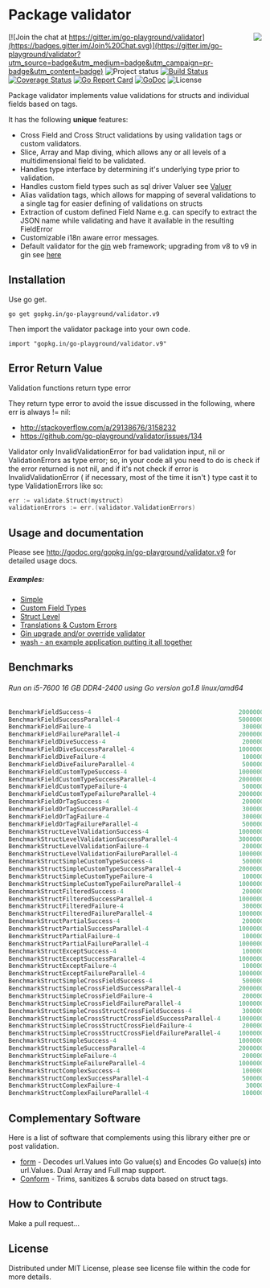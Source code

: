 Package validator
================
<img align="right" src="https://raw.githubusercontent.com/go-playground/validator/v9/logo.png">[![Join the chat at https://gitter.im/go-playground/validator](https://badges.gitter.im/Join%20Chat.svg)](https://gitter.im/go-playground/validator?utm_source=badge&utm_medium=badge&utm_campaign=pr-badge&utm_content=badge)
![Project status](https://img.shields.io/badge/version-9.4.0-green.svg)
[![Build Status](https://semaphoreci.com/api/v1/joeybloggs/validator/branches/v9/badge.svg)](https://semaphoreci.com/joeybloggs/validator)
[![Coverage Status](https://coveralls.io/repos/go-playground/validator/badge.svg?branch=v9&service=github)](https://coveralls.io/github/go-playground/validator?branch=v9)
[![Go Report Card](https://goreportcard.com/badge/github.com/go-playground/validator)](https://goreportcard.com/report/github.com/go-playground/validator)
[![GoDoc](https://godoc.org/gopkg.in/go-playground/validator.v9?status.svg)](https://godoc.org/gopkg.in/go-playground/validator.v9)
![License](https://img.shields.io/dub/l/vibe-d.svg)

Package validator implements value validations for structs and individual fields based on tags.

It has the following **unique** features:

-   Cross Field and Cross Struct validations by using validation tags or custom validators.  
-   Slice, Array and Map diving, which allows any or all levels of a multidimensional field to be validated.  
-   Handles type interface by determining it's underlying type prior to validation.
-   Handles custom field types such as sql driver Valuer see [Valuer](https://golang.org/src/database/sql/driver/types.go?s=1210:1293#L29)
-   Alias validation tags, which allows for mapping of several validations to a single tag for easier defining of validations on structs
-   Extraction of custom defined Field Name e.g. can specify to extract the JSON name while validating and have it available in the resulting FieldError
-   Customizable i18n aware error messages.
-   Default validator for the [gin](https://github.com/gin-gonic/gin) web framework; upgrading from v8 to v9 in gin see [here](https://github.com/go-playground/validator/tree/v9/_examples/gin-upgrading-overriding)

Installation
------------

Use go get.

	go get gopkg.in/go-playground/validator.v9

Then import the validator package into your own code.

	import "gopkg.in/go-playground/validator.v9"

Error Return Value
-------

Validation functions return type error

They return type error to avoid the issue discussed in the following, where err is always != nil:

* http://stackoverflow.com/a/29138676/3158232
* https://github.com/go-playground/validator/issues/134

Validator only InvalidValidationError for bad validation input, nil or ValidationErrors as type error; so, in your code all you need to do is check if the error returned is not nil, and if it's not check if error is InvalidValidationError ( if necessary, most of the time it isn't ) type cast it to type ValidationErrors like so:

```go
err := validate.Struct(mystruct)
validationErrors := err.(validator.ValidationErrors)
 ```

Usage and documentation
------

Please see http://godoc.org/gopkg.in/go-playground/validator.v9 for detailed usage docs.

##### Examples:

- [Simple](https://github.com/go-playground/validator/blob/v9/_examples/simple/main.go)
- [Custom Field Types](https://github.com/go-playground/validator/blob/v9/_examples/custom/main.go)
- [Struct Level](https://github.com/go-playground/validator/blob/v9/_examples/struct-level/main.go)
- [Translations & Custom Errors](https://github.com/go-playground/validator/blob/v9/_examples/translations/main.go)
- [Gin upgrade and/or override validator](https://github.com/go-playground/validator/tree/v9/_examples/gin-upgrading-overriding)
- [wash - an example application putting it all together](https://github.com/bluesuncorp/wash)

Benchmarks
------
###### Run on i5-7600 16 GB DDR4-2400 using Go version go1.8 linux/amd64
```go
BenchmarkFieldSuccess-4                                       	20000000	        74.3 ns/op	       0 B/op	       0 allocs/op
BenchmarkFieldSuccessParallel-4                               	50000000	        31.5 ns/op	       0 B/op	       0 allocs/op
BenchmarkFieldFailure-4                                       	 3000000	       556 ns/op	     208 B/op	       4 allocs/op
BenchmarkFieldFailureParallel-4                               	20000000	        88.7 ns/op	     208 B/op	       4 allocs/op
BenchmarkFieldDiveSuccess-4                                   	 2000000	       630 ns/op	     201 B/op	      11 allocs/op
BenchmarkFieldDiveSuccessParallel-4                           	10000000	       173 ns/op	     201 B/op	      11 allocs/op
BenchmarkFieldDiveFailure-4                                   	 1000000	      1350 ns/op	     412 B/op	      16 allocs/op
BenchmarkFieldDiveFailureParallel-4                           	 5000000	       250 ns/op	     412 B/op	      16 allocs/op
BenchmarkFieldCustomTypeSuccess-4                             	10000000	       202 ns/op	      32 B/op	       2 allocs/op
BenchmarkFieldCustomTypeSuccessParallel-4                     	20000000	        63.5 ns/op	      32 B/op	       2 allocs/op
BenchmarkFieldCustomTypeFailure-4                             	 5000000	       568 ns/op	     208 B/op	       4 allocs/op
BenchmarkFieldCustomTypeFailureParallel-4                     	20000000	        87.5 ns/op	     208 B/op	       4 allocs/op
BenchmarkFieldOrTagSuccess-4                                  	 2000000	       703 ns/op	      16 B/op	       1 allocs/op
BenchmarkFieldOrTagSuccessParallel-4                          	 3000000	       447 ns/op	      16 B/op	       1 allocs/op
BenchmarkFieldOrTagFailure-4                                  	 3000000	       604 ns/op	     224 B/op	       5 allocs/op
BenchmarkFieldOrTagFailureParallel-4                          	 5000000	       353 ns/op	     224 B/op	       5 allocs/op
BenchmarkStructLevelValidationSuccess-4                       	10000000	       190 ns/op	      32 B/op	       2 allocs/op
BenchmarkStructLevelValidationSuccessParallel-4               	30000000	        59.9 ns/op	      32 B/op	       2 allocs/op
BenchmarkStructLevelValidationFailure-4                       	 2000000	       705 ns/op	     304 B/op	       8 allocs/op
BenchmarkStructLevelValidationFailureParallel-4               	10000000	       146 ns/op	     304 B/op	       8 allocs/op
BenchmarkStructSimpleCustomTypeSuccess-4                      	 5000000	       361 ns/op	      32 B/op	       2 allocs/op
BenchmarkStructSimpleCustomTypeSuccessParallel-4              	20000000	       101 ns/op	      32 B/op	       2 allocs/op
BenchmarkStructSimpleCustomTypeFailure-4                      	 1000000	      1210 ns/op	     424 B/op	       9 allocs/op
BenchmarkStructSimpleCustomTypeFailureParallel-4              	10000000	       196 ns/op	     440 B/op	      10 allocs/op
BenchmarkStructFilteredSuccess-4                              	 2000000	       757 ns/op	     288 B/op	       9 allocs/op
BenchmarkStructFilteredSuccessParallel-4                      	10000000	       167 ns/op	     288 B/op	       9 allocs/op
BenchmarkStructFilteredFailure-4                              	 3000000	       619 ns/op	     256 B/op	       7 allocs/op
BenchmarkStructFilteredFailureParallel-4                      	10000000	       134 ns/op	     256 B/op	       7 allocs/op
BenchmarkStructPartialSuccess-4                               	 2000000	       687 ns/op	     256 B/op	       6 allocs/op
BenchmarkStructPartialSuccessParallel-4                       	10000000	       159 ns/op	     256 B/op	       6 allocs/op
BenchmarkStructPartialFailure-4                               	 1000000	      1281 ns/op	     480 B/op	      11 allocs/op
BenchmarkStructPartialFailureParallel-4                       	10000000	       218 ns/op	     480 B/op	      11 allocs/op
BenchmarkStructExceptSuccess-4                                	 1000000	      1041 ns/op	     496 B/op	      12 allocs/op
BenchmarkStructExceptSuccessParallel-4                        	10000000	       140 ns/op	     240 B/op	       5 allocs/op
BenchmarkStructExceptFailure-4                                	 1000000	      1014 ns/op	     464 B/op	      10 allocs/op
BenchmarkStructExceptFailureParallel-4                        	10000000	       201 ns/op	     464 B/op	      10 allocs/op
BenchmarkStructSimpleCrossFieldSuccess-4                      	 5000000	       364 ns/op	      72 B/op	       3 allocs/op
BenchmarkStructSimpleCrossFieldSuccessParallel-4              	20000000	       103 ns/op	      72 B/op	       3 allocs/op
BenchmarkStructSimpleCrossFieldFailure-4                      	 2000000	       789 ns/op	     304 B/op	       8 allocs/op
BenchmarkStructSimpleCrossFieldFailureParallel-4              	10000000	       174 ns/op	     304 B/op	       8 allocs/op
BenchmarkStructSimpleCrossStructCrossFieldSuccess-4           	 3000000	       522 ns/op	      80 B/op	       4 allocs/op
BenchmarkStructSimpleCrossStructCrossFieldSuccessParallel-4   	10000000	       146 ns/op	      80 B/op	       4 allocs/op
BenchmarkStructSimpleCrossStructCrossFieldFailure-4           	 2000000	       879 ns/op	     320 B/op	       9 allocs/op
BenchmarkStructSimpleCrossStructCrossFieldFailureParallel-4   	10000000	       225 ns/op	     320 B/op	       9 allocs/op
BenchmarkStructSimpleSuccess-4                                	10000000	       223 ns/op	       0 B/op	       0 allocs/op
BenchmarkStructSimpleSuccessParallel-4                        	20000000	        63.3 ns/op	       0 B/op	       0 allocs/op
BenchmarkStructSimpleFailure-4                                	 2000000	      1097 ns/op	     424 B/op	       9 allocs/op
BenchmarkStructSimpleFailureParallel-4                        	10000000	       182 ns/op	     424 B/op	       9 allocs/op
BenchmarkStructComplexSuccess-4                               	 1000000	      1362 ns/op	     128 B/op	       8 allocs/op
BenchmarkStructComplexSuccessParallel-4                       	 5000000	       359 ns/op	     128 B/op	       8 allocs/op
BenchmarkStructComplexFailure-4                               	  300000	      6446 ns/op	    3040 B/op	      53 allocs/op
BenchmarkStructComplexFailureParallel-4                       	 1000000	      1203 ns/op	    3040 B/op	      53 allocs/op
```

Complementary Software
----------------------

Here is a list of software that complements using this library either pre or post validation.

* [form](https://github.com/go-playground/form) - Decodes url.Values into Go value(s) and Encodes Go value(s) into url.Values. Dual Array and Full map support.
* [Conform](https://github.com/leebenson/conform) - Trims, sanitizes & scrubs data based on struct tags.

How to Contribute
------

Make a pull request...

License
------
Distributed under MIT License, please see license file within the code for more details.
